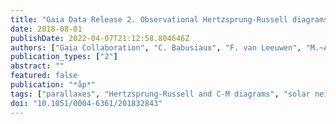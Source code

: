 ```yaml
---
title: "Gaia Data Release 2. Observational Hertzsprung-Russell diagrams"
date: 2018-08-01
publishDate: 2022-04-07T21:12:58.804646Z
authors: ["Gaia Collaboration", "C. Babusiaux", "F. van Leeuwen", "M.~A. Barstow", "C. Jordi", "A. Vallenari", "D. Bossini", "A. Bressan", "T. Cantat-Gaudin", "M. van Leeuwen", "A.~G.~A. Brown", "T. Prusti", "J.~H.~J. de Bruijne", "C.~A.~L. Bailer-Jones", "M. Biermann", "D.~W. Evans", "L. Eyer", "F. Jansen", "S.~A. Klioner", "U. Lammers", "L. Lindegren", "X. Luri", "F. Mignard", "C. Panem", "D. Pourbaix", "S. Randich", "P. Sartoretti", "H.~I. Siddiqui", "C. Soubiran", "N.~A. Walton", "F. Arenou", "U. Bastian", "M. Cropper", "R. Drimmel", "D. Katz", "M.~G. Lattanzi", "J. Bakker", "C. Cacciari", "J. Castañeda", "L. Chaoul", "N. Cheek", "F. De Angeli", "C. Fabricius", "R. Guerra", "B. Holl", "E. Masana", "R. Messineo", "N. Mowlavi", "K. Nienartowicz", "P. Panuzzo", "J. Portell", "M. Riello", "G.~M. Seabroke", "P. Tanga", "F. Thévenin", "G. Gracia-Abril", "G. Comoretto", "M. Garcia-Reinaldos", "D. Teyssier", "M. Altmann", "R. Andrae", "M. Audard", "I. Bellas-Velidis", "K. Benson", "J. Berthier", "R. Blomme", "P. Burgess", "G. Busso", "B. Carry", "A. Cellino", "G. Clementini", "M. Clotet", "O. Creevey", "M. Davidson", "J. De Ridder", "L. Delchambre", "A. Dell'Oro", "C. Ducourant", "J. Fernández-Hernández", "M. Fouesneau", "Y. Frémat", "L. Galluccio", "M. Garcı́a-Torres", "J. González-Núñez", "J.~J. González-Vidal", "E. Gosset", "L.~P. Guy", "J. -L. Halbwachs", "N.~C. Hambly", "D.~L. Harrison", "J. Hernández", "D. Hestroffer", "S.~T. Hodgkin", "A. Hutton", "G. Jasniewicz", "A. Jean-Antoine-Piccolo", "S. Jordan", "A.~J. Korn", "A. Krone-Martins", "A.~C. Lanzafame", "T. Lebzelter", "W. Löffler", "M. Manteiga", "P.~M. Marrese", "J.~M. Mart\ń-Fleitas", "A. Moitinho", "A. Mora", "K. Muinonen", "J. Osinde", "E. Pancino", "T. Pauwels", "J. -M. Petit", "A. Recio-Blanco", "P.~J. Richards", "L. Rimoldini", "A.~C. Robin", "L.~M. Sarro", "C. Siopis", "M. Smith", "A. Sozzetti", "M. Süveges", "J. Torra", "W. van Reeven", "U. Abbas", "A. Abreu Aramburu", "S. Accart", "C. Aerts", "G. Altavilla", "M.~A. Álvarez", "R. Alvarez", "J. Alves", "R.~I. Anderson", "A.~H. Andrei", "E. Anglada Varela", "E. Antiche", "T. Antoja", "B. Arcay", "T.~L. Astraatmadja", "N. Bach", "S.~G. Baker", "L. Balaguer-Núñez", "P. Balm", "C. Barache", "C. Barata", "D. Barbato", "F. Barblan", "P.~S. Barklem", "D. Barrado", "M. Barros", "L. Bartholomé Muñoz", "J. -L. Bassilana", "U. Becciani", "M. Bellazzini", "A. Berihuete", "S. Bertone", "L. Bianchi", "O. Bienaymé", "S. Blanco-Cuaresma", "T. Boch", "C. Boeche", "A. Bombrun", "R. Borrachero", "S. Bouquillon", "G. Bourda", "A. Bragaglia", "L. Bramante", "M.~A. Breddels", "N. Brouillet", "T. Brüsemeister", "E. Brugaletta", "B. Bucciarelli", "A. Burlacu", "D. Busonero", "A.~G. Butkevich", "R. Buzzi", "E. Caffau", "R. Cancelliere", "G. Cannizzaro", "R. Carballo", "T. Carlucci", "J.~M. Carrasco", "L. Casamiquela", "M. Castellani", "A. Castro-Ginard", "P. Charlot", "L. Chemin", "A. Chiavassa", "G. Cocozza", "G. Costigan", "S. Cowell", "F. Crifo", "M. Crosta", "C. Crowley", "J. Cuypers", "C. Dafonte", "Y. Damerdji", "A. Dapergolas", "P. David", "M. David", "P. de Laverny", "F. De Luise", "R. De March", "D. de Martino", "R. de Souza", "A. de Torres", "J. Debosscher", "E. del Pozo", "M. Delbo", "A. Delgado", "H.~E. Delgado", "S. Diakite", "C. Diener", "E. Distefano", "C. Dolding", "P. Drazinos", "J. Durán", "B. Edvardsson", "H. Enke", "K. Eriksson", "P. Esquej", "G. Eynard Bontemps", "C. Fabre", "M. Fabrizio", "S. Faigler", "A.~J. Falcão", "M. Farràs Casas", "L. Federici", "G. Fedorets", "P. Fernique", "F. Figueras", "F. Filippi", "K. Findeisen", "A. Fonti", "E. Fraile", "M. Fraser", "B. Frézouls", "M. Gai", "S. Galleti", "D. Garabato", "F. Garc\'-́Sedano", "A. Garofalo", "N. Garralda", "A. Gavel", "P. Gavras", "J. Gerssen", "R. Geyer", "P. Giacobbe", "G. Gilmore", "S. Girona", "G. Giuffrida", "F. Glass", "M. Gomes", "M. Granvik", "A. Gueguen", "A. Guerrier", "J. Guiraud", "R. Gutié", "R. Haigron", "D. Hatzidimitriou", "M. Hauser", "M. Haywood", "U. Heiter", "A. Helmi", "J. Heu", "T. Hilger", "D. Hobbs", "W. Hofmann", "G. Holland", "H.~E. Huckle", "A. Hypki", "V. Icardi", "K. Janßen", "G. Jevardat de Fombelle", "P.~G. Jonker", "Á. L. Juhász", "F. Julbe", "A. Karampelas", "A. Kewley", "J. Klar", "A. Kochoska", "R. Kohley", "K. Kolenberg", "M. Kontizas", "E. Kontizas", "S.~E. Koposov", "G. Kordopatis", "Z. Kostrzewa-Rutkowska", "P. Koubsky", "S. Lambert", "A.~F. Lanza", "Y. Lasne", "J. -B. Lavigne", "Y. Le Fustec", "C. Le Poncin-Lafitte", "Y. Lebreton", "S. Leccia", "N. Leclerc", "I. Lecoeur-Taibi", "H. Lenhardt", "F. Leroux", "S. Liao", "E. Licata", "H.~E.~P. Lindstrøm", "T.~A. Lister", "E. Livanou", "A. Lobel", "M. López", "S. Managau", "R.~G. Mann", "G. Mantelet", "O. Marchal", "J.~M. Marchant", "M. Marconi", "S. Marinoni", "G. Marschalkó", "D.~J. Marshall", "M. Martino", "G. Marton", "N. Mary", "D. Massari", "G. Matijevič", "T. Mazeh", "P.~J. McMillan", "S. Messina", "D. Michalik", "N.~R. Millar", "D. Molina", "R. Molinaro", "L. Molnár", "P. Montegriffo", "R. Mor", "R. Morbidelli", "T. Morel", "D. Morris", "A.~F. Mulone", "T. Muraveva", "I. Musella", "G. Nelemans", "L. Nicastro", "L. Noval", "W. O'Mullane", "C. Ordénovic", "D. Ordóñez-Blanco", "P. Osborne", "C. Pagani", "I. Pagano", "F. Pailler", "H. Palacin", "L. Palaversa", "A. Panahi", "M. Pawlak", "A.~M. Piersimoni", "F. -X. Pineau", "E. Plachy", "G. Plum", "E. Poggio", "E. Poujoulet", "A. Prša", "L. Pulone", "E. Racero", "S. Ragaini", "N. Rambaux", "M. Ramos-Lerate", "S. Regibo", "C. Reylé", "F. Riclet", "V. Ripepi", "A. Riva", "A. Rivard", "G. Rixon", "T. Roegiers", "M. Roelens", "M. Romero-Gómez", "N. Rowell", "F. Royer", "L. Ruiz-Dern", "G. Sadowski", "T. Sagristà Sellés", "J. Sahlmann", "J. Salgado", "E. Salguero", "N. Sanna", "T. Santana-Ros", "M. Sarasso", "H. Savietto", "M. Schultheis", "E. Sciacca", "M. Segol", "J.~C. Segovia", "D. Ségransan", "I. -C. Shih", "L. Siltala", "A.~F. Silva", "R.~L. Smart", "K.~W. Smith", "E. Solano", "F. Solitro", "R. Sordo", "S. Soria Nieto", "J. Souchay", "A. Spagna", "F. Spoto", "U. Stampa", "I.~A. Steele", "H. Steidelmüller", "C.~A. Stephenson", "H. Stoev", "F.~F. Suess", "J. Surdej", "L. Szabados", "E. Szegedi-Elek", "D. Tapiador", "F. Taris", "G. Tauran", "M.~B. Taylor", "R. Teixeira", "D. Terrett", "P. Teyssandier", "W. Thuillot", "A. Titarenko", "F. Torra Clotet", "C. Turon", "A. Ulla", "E. Utrilla", "S. Uzzi", "M. Vaillant", "G. Valentini", "V. Valette", "A. van Elteren", "E. Van Hemelryck", "M. Vaschetto", "A. Vecchiato", "J. Veljanoski", "Y. Viala", "D. Vicente", "S. Vogt", "C. von Essen", "H. Voss", "V. Votruba", "S. Voutsinas", "G. Walmsley", "M. Weiler", "O. Wertz", "T. Wevers", "Ł. Wyrzykowski", "A. Yoldas", "M. Žerjal", "H. Ziaeepour", "J. Zorec", "S. Zschocke", "S. Zucker", "C. Zurbach", "T. Zwitter"]
publication_types: ["2"]
abstract: ""
featured: false
publication: "*åp*"
tags: ["parallaxes", "Hertzsprung-Russell and C-M diagrams", "solar neighborhood", "stars: evolution", "Astrophysics - Solar and Stellar Astrophysics", "Astrophysics - Astrophysics of Galaxies"]
doi: "10.1051/0004-6361/201832843"
---
```



